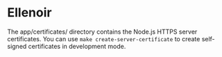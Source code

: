 Ellenoir
========

The app/certificates/ directory contains the Node.js HTTPS server certificates. You can use `make create-server-certificate` to create self-signed certificates in development mode.
